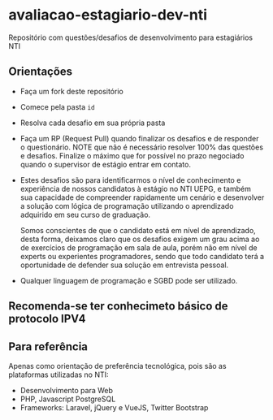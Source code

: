 # avaliacao-estagiario-dev-nti

Repositório com questões/desafios de desenvolvimento para estagiários NTI

## Orientações

* Faça um fork deste repositório
* Comece pela pasta `id`
* Resolva cada desafio em sua própria pasta
* Faça um RP (Request Pull) quando finalizar os desafios e de responder o questionário. NOTE que não é necessário resolver 100% das questões e desafios. Finalize o máximo que for possível no prazo negociado quando o supervisor de estágio entrar em contato.

* Estes desafios são para identificarmos o nível de conhecimento e experiência de nossos candidatos à estágio no NTI UEPG, e também sua capacidade de compreender rapidamente um cenário e desenvolver a solução com lógica de programação utilizando o aprendizado adquirido em seu curso de graduação.  

  Somos conscientes de que o candidato está em nível de aprendizado, desta forma, deixamos claro que os desafios exigem um grau acima ao de exercícios de programação em sala de aula, porém não em nível de experts ou experientes programadores, sendo que todo candidato terá a oportunidade de defender sua solução em entrevista pessoal. 

* Qualquer linguagem de programação e SGBD pode ser utilizado. 

## Recomenda-se ter conhecimeto básico de protocolo IPV4

## Para referência

Apenas como orientação de preferência tecnológica, pois são as plataformas utilizadas no NTI: 

  * Desenvolvimento para Web
  * PHP, Javascript PostgreSQL
  * Frameworks: Laravel, jQuery e VueJS, Twitter Bootstrap
  
